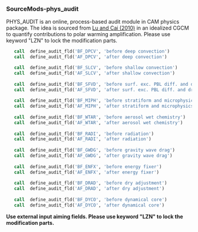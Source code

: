 ### SourceMods-phys_audit
PHYS_AUDIT is an online, process-based audit module in CAM physics package. The idea is sourced from [Lu and Cai (2010)](https://link.springer.com/content/pdf/10.1007/s00382-009-0673-x.pdf) in an idealized CGCM to quantify contributions to polar warming amplification.
Please use keyword "LZN" to lock the modification parts.

``` fortran
   call  define_audit_fld('BF_DPCV', 'before deep convection')
   call  define_audit_fld('AF_DPCV', 'after deep convection')

   call  define_audit_fld('BF_SLCV', 'before shallow convection')
   call  define_audit_fld('AF_SLCV', 'after shallow convection')
   
   call  define_audit_fld('BF_SFVD', 'before surf. exc. PBL diff. and dry depo.')
   call  define_audit_fld('AF_SFVD', 'after surf. exc. PBL diff. and dry depo.')
   
   call  define_audit_fld('BF_MIPH', 'before stratiform and microphysics')
   call  define_audit_fld('AF_MIPH', 'after stratiform and microphysics')
   
   call  define_audit_fld('BF_WTAR', 'before aerosol wet chemistry')
   call  define_audit_fld('AF_WTAR', 'after aerosol wet chemistry')
   
   call  define_audit_fld('BF_RADI', 'before radiation')
   call  define_audit_fld('AF_RADI', 'after radiation')
   
   call  define_audit_fld('BF_GWDG', 'before gravity wave drag')
   call  define_audit_fld('AF_GWDG', 'after gravity wave drag')
   
   call  define_audit_fld('BF_ENFX', 'before energy fixer')
   call  define_audit_fld('AF_ENFX', 'after energy fixer')
   
   call  define_audit_fld('BF_DRAD', 'before dry adjustment')
   call  define_audit_fld('AF_DRAD', 'after dry adjustment')
   
   call  define_audit_fld('BF_DYCO', 'before dynamical core')
   call  define_audit_fld('AF_DYCO', 'after dynamical core')
```

**Use external input aiming fields. Please use keyword "LZN" to lock the modification parts.**



